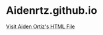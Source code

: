 # Aidenrtz.github.io

<a href="file:///C:/Users/aiden/OneDrive/Documents/Aiden%20Ortiz.html" target="_blank">Visit Aiden Ortiz's HTML File</a>
